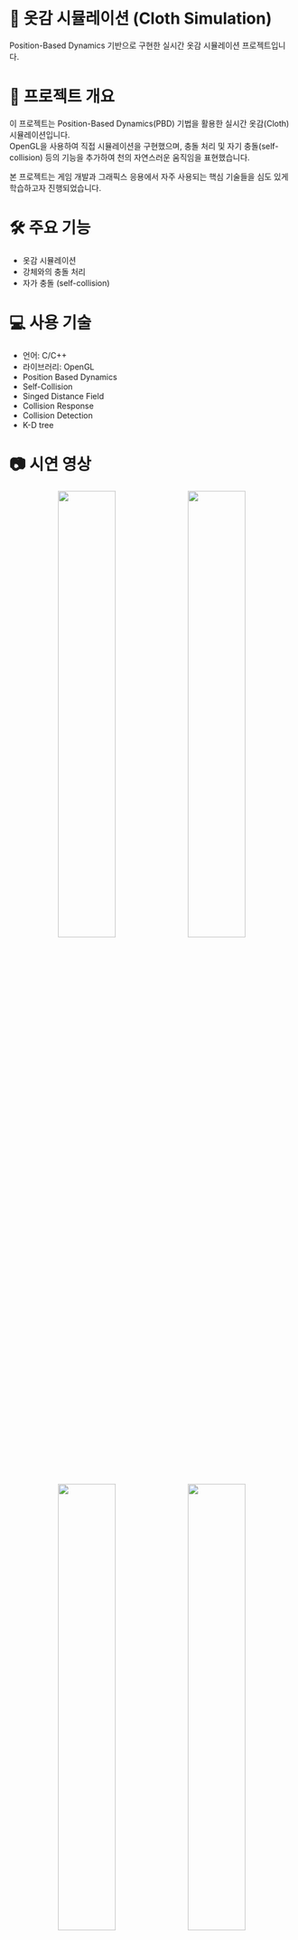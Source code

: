 # 📌 옷감 시뮬레이션 (Cloth Simulation)
Position-Based Dynamics 기반으로 구현한 실시간 옷감 시뮬레이션 프로젝트입니다.


# 🧾 프로젝트 개요
이 프로젝트는 Position-Based Dynamics(PBD) 기법을 활용한 실시간 옷감(Cloth) 시뮬레이션입니다.  
OpenGL을 사용하여 직접 시뮬레이션을 구현했으며, 충돌 처리 및 자기 충돌(self-collision) 등의 기능을 추가하여 천의 자연스러운 움직임을 표현했습니다.  

본 프로젝트는 게임 개발과 그래픽스 응용에서 자주 사용되는 핵심 기술들을 심도 있게 학습하고자 진행되었습니다.

# 🛠️ 주요 기능
- 옷감 시뮬레이션
- 강체와의 충돌 처리
- 자가 충돌 (self-collision)
    
# 💻 사용 기술
- 언어: C/C++
- 라이브러리: OpenGL
- Position Based Dynamics
- Self-Collision
- Singed Distance Field
- Collision Response
- Collision Detection
- K-D tree

# 📷 시연 영상
<p align="center">
  <img src="https://github.com/user-attachments/assets/d5d32641-b39b-4eab-a043-562b6b4733d0" width="45%">
  <img src="https://github.com/user-attachments/assets/1067f577-b406-459e-b1f0-2a61fac2f832" width="45%"><br>
  <img src="https://github.com/user-attachments/assets/d2097e2b-128f-4d64-b414-85a646177ce7" width="45%">
  <img src="https://github.com/user-attachments/assets/9dc210b0-02c6-498a-8291-258b876346b7" width="45%">
</p>


# 📚 참고 자료
### Position Based Dynamics

- [Position Based Dynamics - Matthias Müller, Bruno Heidelberger, Marcus Hennix, John Ratcliff](https://matthias-research.github.io/pages/publications/posBasedDyn.pdf)

### Self-Collision

- [Cloth Self Collision with Predictive Contacts - Chirs Lewin](https://media.contentapi.ea.com/content/dam/eacom/frostbite/files/gdc2018-chrislewin-clothselfcollisionwithpredictivecontacts.pdf)
- https://matthias-research.github.io/pages/tenMinutePhysics/index.html

### Singed Distance Field

- [Generating Signed Distance Fields From Triangle Meshes - J. Andreas Bærentzen and Henrik Aanæs](https://www2.imm.dtu.dk/pubdb/edoc/imm1289.pdf)

### Collision Response

- [Simulation of Clothing with Folds and Wrinkles - R. Bridson, S. Marino, R. Fedkiw](http://physbam.stanford.edu/~fedkiw/papers/stanford2003-06.pdf)
- [Robust High-Resolution Cloth Using Parallelism, History-Based Collisions and Accurate Friction - Andrew Selle, Jonathan Su, Geoffrey Irving, Ronald Fedkiw](http://physbam.stanford.edu/~fedkiw/papers/stanford2007-06.pdf)

### Collision Detection

- [Local Optimization for Robust Signed Distance Field Collision (MILESMACKLIN, KENNYERLEBEN, MATTHIASMÜLLER, NUTTAPONGCHENTANEZ, STEFANJESCHKE, ZACHCORSE)](https://mmacklin.com/sdfcontact.pdf)
